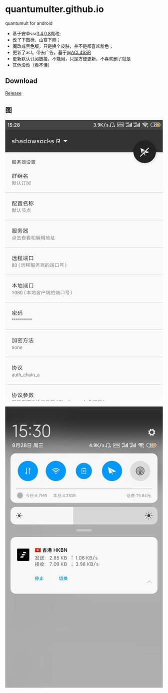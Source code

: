 # quantumulter.github.io
quantumult for android


+ 基于安卓ssr[3.4.0.8](https://github.com/shadowsocksr-backup/shadowsocksr-android/releases/tag/3.4.0.8)魔改;   
+ 改了下图标，山寨下圈；  
+ 魔改成黑色版，只是换个皮肤，并不是都喜欢粉色；  
+ 更新了acl，带去广告，基于[@ACL4SSR](https://github.com/ACL4SSR/ACL4SSR/blob/master/README.md)    
+ 更新默认订阅链接，不能用，只是方便更新，不喜欢删了就是   
+ 其他没动（看不懂）


## Download


[Release](https://github.com/quantumulter/quantumulter.github.io/releases)



## 图

![图](https://github.com/quantumulter/quantumulter.github.io/blob/master/photo_2019-08-28_15-29-03.jpg?raw=true "图")  

![图](https://github.com/quantumulter/quantumulter.github.io/blob/master/photo_2019-08-28_15-31-21.jpg?raw=true "图")
